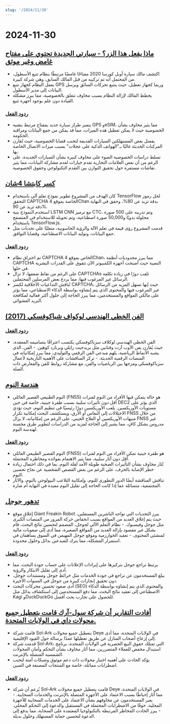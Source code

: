 ```yaml
---
slug: '/2024/11/30'
---
```


# 2024-11-30

## [ماذا يفعل هذا الزر؟ - سيارتي الجديدة تحتوي على مفتاح غامض وغير موثق](https://blog.koenvh.nl/what-does-this-button-do-cm42u2oi7000a09l42f54g2pr)

- اكتشف مالك سيارة أوبل كورسا 2020 مفتاحًا غامضًا مرتبطًا بنظام تتبع الأسطول، من المحتمل أنه تم تركيبه من قبل المالك السابق، وهي شركة كبيرة.
- يعمل النظام كجهاز تتبع GPS وربما كجهاز تعطيل، حيث يتتبع تحركات السائق ويرسل البيانات إلى مدير الأسطول.
- يخطط المالك لإزالة النظام بسبب مخاوف تتعلق بالخصوصية، مما يبرز مشكلة القيادة دون علم بوجود أجهزة تتبع.

### [ردود الفعل](https://news.ycombinator.com/item?id=42276620)

- يتميز طراز سيارة جديد بمفتاح مرتبط بتقنية GPS وeSIM، مما يثير مخاوف بشأن الخصوصية حيث لا يمكن تعطيل هذه الميزات، مما قد يمكن من جمع البيانات ومراقبة الحكومة.
- يفضل بعض المستهلكين السيارات القديمة لتجنب قضايا الخصوصية، حيث تُقارن المركبات الحديثة غالبًا بـ"الهواتف الذكية على عجلات" بسبب ميزات الاتصال الخاصة بها.
- تسلط دراسات الخصوصية الضوء على مخاوف كبيرة بشأن السيارات الجديدة، على الرغم من أن بعض العلامات التجارية تقدم خيارات لعدم مشاركة البيانات، مما يثير نقاشات مستمرة حول تحقيق التوازن بين التقدم التكنولوجي وحقوق الخصوصية.

## [كسر كابتشا 4شان](https://www.nullpt.rs/breaking-the-4chan-captcha)

- كان الهدف من المشروع تطوير نموذج تعلم آلي باستخدام TensorFlow لحل رموز التحقق CAPTCHA الخاصة بموقع 4Chan بدقة تزيد عن 80%، وحقق في النهاية دقة تزيد عن 90%.
- استخدم النموذج بنية LSTM CNN مع ترميز CTC، وتم تدريبه على 500 صورة محلولة يدويًا و50,000 صورة اصطناعية، وتم تحويله للاستخدام في المتصفح باستخدام TensorFlow.js.
- قدمت المشروع رؤى قيمة في تعلم الآلة والرؤية الحاسوبية، متغلبًا على تحديات مثل جمع البيانات، وتوليد البيانات الاصطناعية، وقضايا التوافق.

### [ردود الفعل](https://news.ycombinator.com/item?id=42276865)

- تم اختراق نظام CAPTCHA الخاص بموقع 4Chan، مما يبرز محدوديات أنظمة CAPTCHA النصية حيث أصبحت أجهزة الكمبيوتر الآن تتفوق على القدرات البشرية في حلها.
- على الرغم من نقاط ضعفها، لا تزال CAPTCHAs تلعب دورًا في زيادة تكلفة الرسائل غير المرغوب فيها، مما يردع بعض المرسلين المحتملين.
- تُناقش التداعيات الأخلاقية لكسر CAPTCHA، حيث إنها تسهل المزيد من الرسائل غير المرغوب فيها والمحتوى الذي يتم إنشاؤه بواسطة الذكاء الاصطناعي، مما يؤثر على مالكي المواقع والمستخدمين، مما يبرز الحاجة إلى حلول أكثر فعالية لمكافحة البريد العشوائي.

## [الفن الخطي الهندسي لوكواف شباكوفسكي (2017)](https://www.theparisreview.org/blog/2017/02/15/rhythmical-lines/)

### [ردود الفعل](https://news.ycombinator.com/item?id=42277850)

- الفن الخطي الهندسي لوكلاف سزباكوفسكي يكتسب اعترافًا بتصاميمه المعقدة، حيث يُقارن بفن الأوب آرت وفنانين مثل بريدجيت رايلي وبرنارد كوهين. - الفن، الذي يشبه الأنماط الرياضية، يلهم مبدعي الفن الرقمي والتوليدي، مما يبرز إمكانياته في المنصات الرقمية الحديثة. - تركز المناقشات على الأهمية التاريخية لأعمال سزباكوفسكي ومزجها بين الرياضيات والفن، مع مشاركة روابط للفن والمعارض ذات الصلة.

## [هندسة النوم](https://minjunes.ai/posts/sleep/index.html)

- النوم الطبيعي القصير العائلي (FNSS) هو حالة يتمكن فيها الأفراد من النوم لفترات أقل دون تأثيرات سلبية بسبب طفرة جينية، خاصة في جين DEC2 الذي يؤثر على مستويات الأوريكسين. يلعب الأوريكسين دورًا رئيسيًا في تنظيم النوم، حيث تؤدي الاختلالات إلى النعاس أو الأرق، ويستكشف البحث إمكانية تكرار FNSS من خلال منبهات الأوريكسين أو العلاج الجيني. على الرغم من إمكانياته، لا يزال FNSS غير مدروس بشكل كافٍ، مما يشير إلى الحاجة لمزيد من الدراسات لتطوير طرق محسنة لهندسة النوم.

### [ردود الفعل](https://news.ycombinator.com/item?id=42279454)

- النوم القصير الطبيعي العائلي (FNSS) هو طفرة جينية تمكن الأفراد من النوم لفترات أقل دون آثار سلبية، مما يثير الاهتمام بفوائده ومخاطره المحتملة.
- تُثار مخاوف بشأن التأثيرات الصحية طويلة الأمد لقلة النوم، بما في ذلك احتمال زيادة خطر الإصابة بالخرف، على الرغم من بعض القصص الشخصية عن نجاح تحسين النوم.
- تناقش المناقشة أيضًا الدور التطوري للنوم، وإمكانية التلاعب البيولوجي بالنوم، والآثار المجتمعية، متسائلة عما إذا كانت الحاجة إلى تقليل النوم مفيدة في النهاية أم ضارة.

## [تدهور جوجل](https://www.baldurbjarnason.com/2024/the-deterioration-of-google/)

- إغلاق موقع Giant Freakin Robot يبرز التحديات التي تواجه الناشرين المستقلين، حيث يتم إغلاق العديد من المواقع بسبب انخفاض حركة المرور من المنصات الكبرى مثل جوجل وفيسبوك. - نظام التعلم الآلي لجوجل، المصمم لتحسين نتائج البحث، قام بشكل غير مقصود بإزالة العديد من المواقع الصغيرة، مما أدى إلى صعوبات مالية لمنشئي المحتوى. - تعقيد الخوارزمية وموقع جوجل المهيمن في السوق يساهمان في استمرار المشكلة، مما يترك للمبدعين بدائل وحلول محدودة.

### [ردود الفعل](https://news.ycombinator.com/item?id=42277673)

- يرتبط تراجع جوجل بتركيزها على إيرادات الإعلانات على حساب جودة البحث، مما أدى إلى تقليل الابتكار والرؤية.
- يبلغ المستخدمون عن تراجع في جودة الخدمات مثل خرائط جوجل ومستندات جوجل، دون تحقيق إنجازات كبيرة من جوجل في السنوات الأخيرة.
- أدى صعود تحسين محركات البحث (SEO) والمحتوى الذي يتم إنشاؤه بواسطة الذكاء الاصطناعي إلى تعقيد نتائج البحث، مما دفع المستخدمين إلى استكشاف بدائل مثل Kagi وDuckDuckGo للحصول على تجارب بحث أفضل.

## [أفادت التقارير أن شركة سول-آرك قامت بتعطيل جميع محولات داي في الولايات المتحدة.](https://solarboi.com/2024/11/17/sol-ark-oem-disables-all-deye-inverters-in-the-us/)

- قامت شركة Sol-Ark بتعطيل جميع محولات Deye في الولايات المتحدة، مما أدى إلى إزعاج أصحاب المنازل عن طريق تعطيلها عمدًا برسالة حول القيود الإقليمية.
- قدمت شركة Sol-Ark، التي تمتلك حقوق البيع الحصرية في الولايات المتحدة، برنامج استبدال مخفض للعملاء المتضررين، مما أثار مخاوف بشأن التحكم وأمان المحولات الشمسية المتصلة بالإنترنت.
- يؤكد الحادث على أهمية اختيار محولات ذات دعم موثوق وشبكات آمنة لتجنب اضطرابات مماثلة، خاصة مع المنتجات المصنعة في الصين.

### [ردود الفعل](https://news.ycombinator.com/item?id=42279010)

- يُزعم أن شركة Sol-Ark قامت بتعطيل جميع محولات Deye في الولايات المتحدة، مما أثار إحباطًا بسبب الاعتماد على الأجهزة المتصلة بالإنترنت والخدمات السحابية. - يعبر المستخدمون عن مخاوفهم بشأن الاعتماد على الخدمات السحابية للأجهزة المحلية، خوفًا من الاضطرابات المحتملة في المستقبل والدعوة إلى التحكم المحلي. - يبرز الحادث المخاطر المرتبطة بالتكنولوجيا المعتمدة على السحابة، مما يدفع إلى الدعوة لتحسين حماية المستهلك وحلول بديلة.

<head>
  <meta property="og:title" content="ماذا يفعل هذا الزر؟ - سيارتي الجديدة تحتوي على مفتاح غامض وغير موثق" />
  <meta property="og:type" content="website" />
  <meta property="og:image" content="https://og.cho.sh/api/og/?title=%D9%85%D8%A7%D8%B0%D8%A7%20%D9%8A%D9%81%D8%B9%D9%84%20%D9%87%D8%B0%D8%A7%20%D8%A7%D9%84%D8%B2%D8%B1%D8%9F%20-%20%D8%B3%D9%8A%D8%A7%D8%B1%D8%AA%D9%8A%20%D8%A7%D9%84%D8%AC%D8%AF%D9%8A%D8%AF%D8%A9%20%D8%AA%D8%AD%D8%AA%D9%88%D9%8A%20%D8%B9%D9%84%D9%89%20%D9%85%D9%81%D8%AA%D8%A7%D8%AD%20%D8%BA%D8%A7%D9%85%D8%B6%20%D9%88%D8%BA%D9%8A%D8%B1%20%D9%85%D9%88%D8%AB%D9%82&subheading=%D8%A7%D9%84%D8%B3%D8%A8%D8%AA%D8%8C%20%D9%A3%D9%A0%20%D9%86%D9%88%D9%81%D9%85%D8%A8%D8%B1%20%D9%A2%D9%A0%D9%A2%D9%A4%3A%20%D9%85%D9%84%D8%AE%D8%B5%20%D8%A3%D8%AE%D8%A8%D8%A7%D8%B1%20%D8%A7%D9%84%D9%82%D8%B1%D8%A7%D8%B5%D9%86%D8%A9" />
</head>
